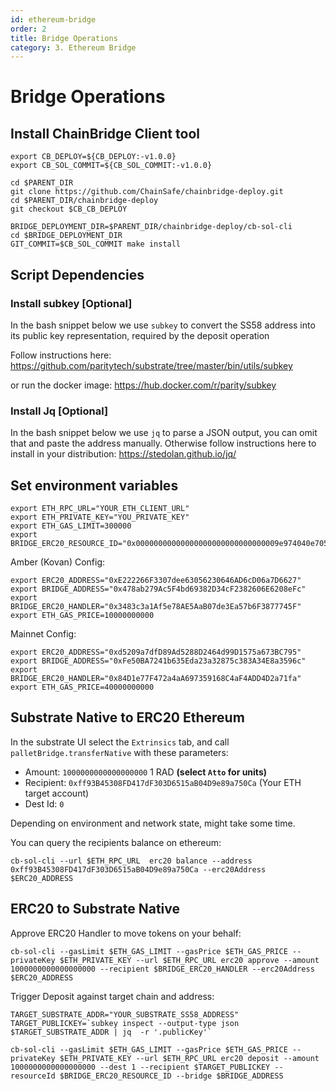 ```yaml
---
id: ethereum-bridge
order: 2
title: Bridge Operations
category: 3. Ethereum Bridge
---
```


# Bridge Operations

## Install ChainBridge Client tool
```=bash
export CB_DEPLOY=${CB_DEPLOY:-v1.0.0}
export CB_SOL_COMMIT=${CB_SOL_COMMIT:-v1.0.0}

cd $PARENT_DIR
git clone https://github.com/ChainSafe/chainbridge-deploy.git
cd $PARENT_DIR/chainbridge-deploy
git checkout $CB_CB_DEPLOY

BRIDGE_DEPLOYMENT_DIR=$PARENT_DIR/chainbridge-deploy/cb-sol-cli
cd $BRIDGE_DEPLOYMENT_DIR
GIT_COMMIT=$CB_SOL_COMMIT make install
```

## Script Dependencies

### Install subkey [Optional]
In the bash snippet below we use `subkey` to convert the SS58 address into its public key representation, required by the deposit operation

Follow instructions here: https://github.com/paritytech/substrate/tree/master/bin/utils/subkey

or run the docker image: https://hub.docker.com/r/parity/subkey

### Install Jq [Optional]
In the bash snippet below we use `jq` to parse a JSON output, you can omit that and paste the address manually.
Otherwise follow instructions here to install in your distribution: https://stedolan.github.io/jq/

## Set environment variables
```=bash
export ETH_RPC_URL="YOUR_ETH_CLIENT_URL"
export ETH_PRIVATE_KEY="YOU_PRIVATE_KEY"
export ETH_GAS_LIMIT=300000
export BRIDGE_ERC20_RESOURCE_ID="0x00000000000000000000000000000009e974040e705c10fb4de576d6cc261900"

```

Amber (Kovan) Config:
```=bash
export ERC20_ADDRESS="0xE222266F3307dee63056230646AD6cD06a7D6627"
export BRIDGE_ADDRESS="0x478ab279Ac5F4bd69382D34cF2382606E6208eFc"
export BRIDGE_ERC20_HANDLER="0x3483c3a1Af5e78AE5AaB07de3Ea57b6F3877745F"
export ETH_GAS_PRICE=10000000000

```

Mainnet Config:
```=bash
export ERC20_ADDRESS="0xd5209a7dfD89Ad5288D2464d99D1575a673BC795"
export BRIDGE_ADDRESS="0xFe50BA7241b635Eda23a32875c383A34E8a3596c"
export BRIDGE_ERC20_HANDLER="0x84D1e77F472a4aA697359168C4aF4ADD4D2a71fa"
export ETH_GAS_PRICE=40000000000

```

## Substrate Native to ERC20 Ethereum
In the substrate UI select the `Extrinsics` tab, and call `palletBridge.transferNative` with these parameters:
- Amount: `1000000000000000000` 1 RAD **(select `Atto` for units)**
- Recipient: `0xff93B45308FD417dF303D6515aB04D9e89a750Ca` (Your ETH target account)
- Dest Id: `0`

Depending on environment and network state, might take some time.

You can query the recipients balance on ethereum:
```=bash
cb-sol-cli --url $ETH_RPC_URL  erc20 balance --address 0xff93B45308FD417dF303D6515aB04D9e89a750Ca --erc20Address $ERC20_ADDRESS
```

## ERC20 to Substrate Native

Approve ERC20 Handler to move tokens on your behalf:
```=bash
cb-sol-cli --gasLimit $ETH_GAS_LIMIT --gasPrice $ETH_GAS_PRICE --privateKey $ETH_PRIVATE_KEY --url $ETH_RPC_URL erc20 approve --amount 1000000000000000000 --recipient $BRIDGE_ERC20_HANDLER --erc20Address $ERC20_ADDRESS

```
Trigger Deposit against target chain and address:
```=bash
TARGET_SUBSTRATE_ADDR="YOUR_SUBSTRATE_SS58_ADDRESS"
TARGET_PUBLICKEY=`subkey inspect --output-type json $TARGET_SUBSTRATE_ADDR | jq  -r '.publicKey'`

cb-sol-cli --gasLimit $ETH_GAS_LIMIT --gasPrice $ETH_GAS_PRICE --privateKey $ETH_PRIVATE_KEY --url $ETH_RPC_URL erc20 deposit --amount 1000000000000000000 --dest 1 --recipient $TARGET_PUBLICKEY --resourceId $BRIDGE_ERC20_RESOURCE_ID --bridge $BRIDGE_ADDRESS
```

